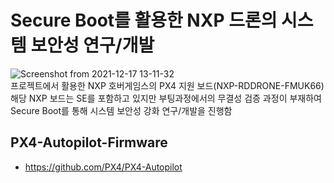 # Secure Boot를 활용한 NXP 드론의 시스템 보안성 연구/개발
![Screenshot from 2021-12-17 13-11-32](https://user-images.githubusercontent.com/55688999/146487762-f212140f-d16b-44a8-b729-fb8f67b0b41d.png) </br>
프로젝트에서 활용한 NXP 호버게임스의 PX4 지원 보드(NXP-RDDRONE-FMUK66) </br>
해당 NXP 보드는 SE를 포함하고 있지만 부팅과정에서의 무결성 검증 과정이 부재하여 Secure Boot를 통해 시스템 보안성 강화 연구/개발을 진행함 </br>

## PX4-Autopilot-Firmware
- https://github.com/PX4/PX4-Autopilot
